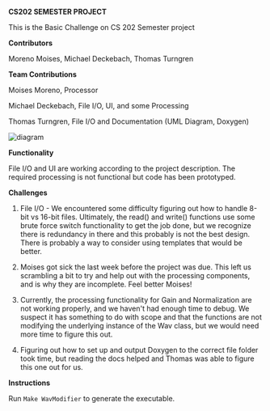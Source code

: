 **CS202 SEMESTER PROJECT**

This is the Basic Challenge on CS 202 Semester project 

**Contributors**

Moreno Moises, Michael Deckebach, Thomas Turngren

**Team Contributions**

Moises Moreno, Processor

Michael Deckebach, File I/O, UI, and some Processing

Thomas Turngren, File I/O and Documentation (UML Diagram, Doxygen)

![diagram](https://user-images.githubusercontent.com/89604178/145154961-c9591cd5-f1df-4907-a598-78251cb7e342.png)

**Functionality**

File I/O and UI are working according to the project description. The required processing is not functional but code has been prototyped. 

**Challenges**

1. File I/O - We encountered some difficulty figuring out how to handle 8-bit vs 16-bit files. Ultimately, the read() and write() functions
use some brute force switch functionality to get the job done, but we recognize there is redundancy in there and this probably is not the best
design. There is probably a way to consider using templates that would be better.

2. Moises got sick the last week before the project was due. This left us scrambling a bit to try and help out with the processing components, 
and is why they are incomplete. Feel better Moises!

3. Currently, the processing functionality for Gain and Normalization are not working properly, and we haven't had enough time to debug. We suspect
it has something to do with scope and that the functions are not modifying the underlying instance of the Wav class, but we would need more time to
figure this out.

4. Figuring out how to set up and output Doxygen to the correct file folder took time, but reading the docs helped and Thomas was able to 
figure this one out for us.

**Instructions**

Run ```Make WavModifier``` to generate the executable.
